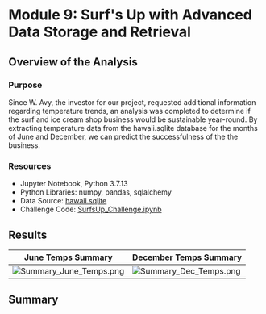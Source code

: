 # Module 9: Surf's Up with Advanced Data Storage and Retrieval

## Overview of the Analysis

### Purpose
Since W. Avy, the investor for our project, requested additional information regarding temperature trends, an analysis was completed to determine if the surf and ice cream shop business would be sustainable year-round. By extracting temperature data from the hawaii.sqlite database for the months of June and December, we can predict the successfulness of the the business. 

### Resources
* Jupyter Notebook, Python 3.7.13
* Python Libraries: numpy, pandas, sqlalchemy
* Data Source: [hawaii.sqlite](https://github.com/daniel-sh-au/UofT_DataBC_Module09_surfs_up/blob/main/hawaii.sqlite)
* Challenge Code: [SurfsUp_Challenge.ipynb](https://github.com/daniel-sh-au/UofT_DataBC_Module09_surfs_up/blob/main/SurfsUp_Challenge.ipynb)

## Results
| June Temps Summary | December Temps Summary |
| ------------------ | ---------------------- |
| ![Summary_June_Temps.png](https://github.com/daniel-sh-au/UofT_DataBC_Module09_surfs_up/blob/main/Resources/Summary_June_Temps.png) | ![Summary_Dec_Temps.png](https://github.com/daniel-sh-au/UofT_DataBC_Module09_surfs_up/blob/main/Resources/Summary_Dec_Temps.png) |


## Summary